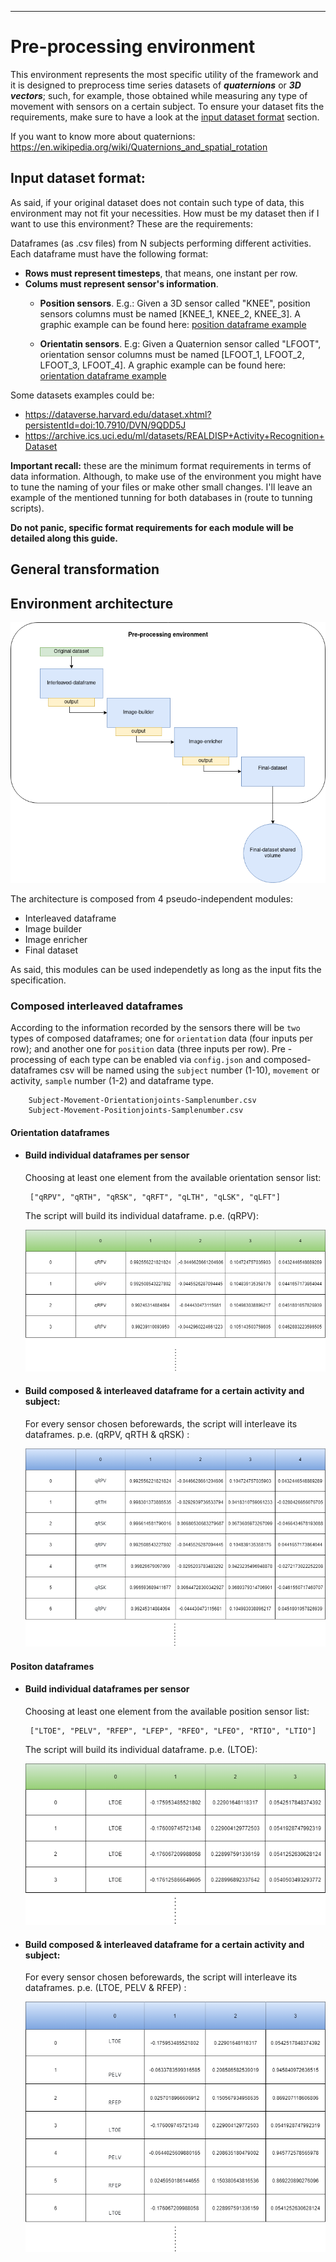 -----------------------------------------

# Pre-processing environment
This environment represents the most specific utility of the framework and it is designed to preprocess time series datasets of ***quaternions*** or ***3D vectors***; such, for example, those obtained while measuring any type of movement with sensors on a certain subject. To ensure your dataset fits the requirements, make sure to have a look at the [input dataset format](README.md#L8) section.

If you want to know more about quaternions: https://en.wikipedia.org/wiki/Quaternions_and_spatial_rotation

## Input dataset format: 
As said, if your original dataset does not contain such type of data, this environment may not fit your necessities. How must be my dataset then if I want to use this environment? These are the requirements:

Dataframes (as .csv files) from N subjects performing different activities. Each dataframe must have the following format:
- **Rows must represent timesteps**, that means, one instant per row.
- **Colums must represent sensor's information**.
    - **Position sensors**. E.g.: 
      Given a 3D sensor called "KNEE", position sensors columns must be named [KNEE_1, KNEE_2, KNEE_3]. A graphic example can be found here:  [position dataframe example](doc/images/3d_vector_input_dataset.png)

    - **Orientatin sensors**. E.g:
      Given a Quaternion sensor called "LFOOT", orientation sensor columns must be named [LFOOT_1, LFOOT_2, LFOOT_3, LFOOT_4]. A graphic example can be found here:  [orientation dataframe example](doc/images/quaternion_input_dataset.png)

Some datasets examples could be:

- https://dataverse.harvard.edu/dataset.xhtml?persistentId=doi:10.7910/DVN/9QDD5J
- https://archive.ics.uci.edu/ml/datasets/REALDISP+Activity+Recognition+Dataset

**Important recall:** these are the minimum format requirements in terms of data information. Although, to make use of the environment you might have to tune the naming of your files or make other small changes.
I'll leave an example of the mentioned tunning for both databases in (route to tunning scripts).

**Do not panic, specific format requirements for each module will be detailed along this guide.**
## General transformation


## Environment architecture

![Usage_schema](doc/images/pre-processing-environment-architecture.png)

The architecture is composed from 4 pseudo-independent modules:

- Interleaved dataframe
- Image builder
- Image enricher
- Final dataset



As said, this modules can be used independetly as long as the input fits the specification.

### Composed interleaved dataframes
According to the information recorded by the sensors there will be `two` types of composed dataframes; one for `orientation` data (four inputs per row); and another one for `position` data (three inputs per row). Pre -processing of each type can be enabled via `config.json` and composed-dataframes csv will be named using the `subject` number (1-10), `movement` or activity, `sample` number (1-2) and dataframe type.

``` 
    Subject-Movement-Orientationjoints-Samplenumber.csv
    Subject-Movement-Positionjoints-Samplenumber.csv
```

#### Orientation dataframes

+ #### Build individual dataframes per sensor
    Choosing at least one element from the available orientation sensor list:
    ```
     ["qRPV", "qRTH", "qRSK", "qRFT", "qLTH", "qLSK", "qLFT"]
    ```
    The script will build its individual dataframe. p.e. (qRPV):
    
    ![Usage_schema](../doc/images/individual-orientation-df.png)
    
+ #### Build composed & interleaved dataframe for a certain activity and subject:
    
    For every sensor chosen beforewards, the script will interleave its dataframes. p.e. (qRPV, qRTH & qRSK) : 

    ![Usage_schema](../doc/images/composed-orientation-df.png)
    

#### Positon dataframes

+ #### Build individual dataframes per sensor
    Choosing at least one element from the available position sensor list:
    ```
     ["LTOE", "PELV", "RFEP", "LFEP", "RFEO", "LFEO", "RTIO", "LTIO"]
    ```
    The script will build its individual dataframe. p.e. (LTOE):
    
    ![Usage_schema](../doc/images/individual-position-df.png)

+ #### Build composed & interleaved dataframe for a certain activity and subject:

    For every sensor chosen beforewards, the script will interleave its dataframes. p.e. (LTOE, PELV & RFEP) : 

    ![Usage_schema](../doc/images/composed-position-df.png)
